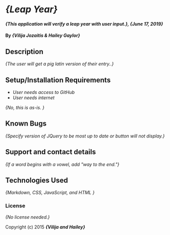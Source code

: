 # _{Leap Year}_

#### _{This application will verify a leap year with user input.}, {June 17, 2019}_

#### By _**{Vilija Jozaitis & Hailey Gaylor}**_

## Description

_{The user will get a pig latin version of their entry..}_

## Setup/Installation Requirements

* _User needs access to GitHub_
* _User needs internet_


_{No, this is as-is. }_

## Known Bugs

_{Specify version of JQuery to be most up to date or button will not display.}_

## Support and contact details

_{If a word begins with a vowel, add "way to the end."}_

## Technologies Used

_{Markdown, CSS, JavaScript, and HTML }_

### License

*{No license needed.}*

Copyright (c) 2015 **_{Vilija and Hailey}_**
